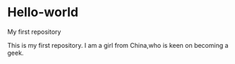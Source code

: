 # Hello-world
My first repository

This is my first repository. I am a girl from China,who is keen on becoming a geek.
